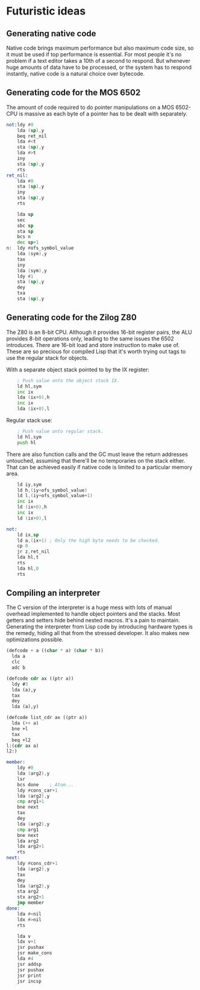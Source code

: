 # Futuristic ideas

## Generating native code

Native code brings maximum performance but also maximum code size, so it must
be used if top performance is essential.  For most people it's no problem if a
text editor takes a 10th of a second to respond.  But whenever huge amounts of
data have to be processed, or the system has to respond instantly, native code
is a natural choice over bytecode.

## Generating code for the MOS 6502

The amount of code required to do pointer manipulations on a MOS 6502-CPU is
massive as each byte of a pointer has to be dealt with separately.

~~~asm
not:ldy #0
    lda (sp),y
    beq ret_nil
    lda #<t
    sta (sp),y
    lda #>t
    iny
    sta (sp),y
    rts
ret_nil:
    lda #0
    sta (sp),y
    iny
    sta (sp),y
    rts
~~~

~~~asm
    lda sp
    sec
    sbc sp
    sta sp
    bcs n
    dec sp+1
n:  ldy #ofs_symbol_value
    lda (sym),y
    tax
    iny
    lda (sym),y
    ldy #1
    sta (sp),y
    dey
    txa
    sta (sp),y
~~~

## Generating code for the Zilog Z80

The Z80 is an 8-bit CPU.  Although it provides 16-bit register pairs,
the ALU provides 8-bit operations only, leading to the same issues the
6502 introduces.  There are 16-bit load and store instruction to make
use of.  These are so precious for compiled Lisp that it's worth trying
out tags to use the regular stack for objects.

With a separate object stack pointed to by the IX register:

~~~asm
    ; Push value onto the object stack IX.
    ld hl,sym
    inc ix
    lda (ix+0),h
    inc ix
    lda (ix+0),l
~~~

Regular stack use:

~~~asm
    ; Push value onto regular stack.
    ld hl,sym
    push hl
~~~

There are also function calls and the GC must leave the
return addresses untouched, assuming that there'll be
no temporaries on the stack either.  That can be achieved
easily if native code is limited to a particular memory area.

~~~asm
    ld iy,sym
    ld h,(iy+ofs_symbol_value)
    ld l,(iy+ofs_symbol_value+1)
    inc ix
    ld (ix+0),h
    inc ix
    ld (ix+0),l
~~~


~~~asm
not:
    ld ix,sp
    ld a,(ix+1) ; Only the high byte needs to be checked.
    cp 0
    jr z,ret_nil
    lda hl,t
    rts
    lda hl,0
    rts
~~~

## Compiling an interpreter

The C version of the interpreter is a huge mess with lots of manual overhead
implemented to handle object pointers and the stacks.  Most getters and setters
hide behind nested macros.  It's a pain to maintain.
Generating the interpreter from Lisp code by introducing hardware types is the
remedy, hiding all that from the stressed developer.  It also makes new optimizations
possible.

~~~lisp
(defcode + a ((char * a) (char * b))
  lda a
  clc
  adc b
~~~

~~~lisp
(defcode cdr ax ((ptr a))
  ldy #3
  lda (a),y
  tax
  dey
  lda (a),y)
~~~

~~~lisp
(defcode list_cdr ax ((ptr a))
  lda (++ a)
  bne +l
  tax
  beq +l2
l:(cdr ax a)
l2:)
~~~

~~~asm
member:
    ldy #0
    lda (arg2),y
    lsr
    bcs done    ; Atom...
    ldy #cons_car+1
    lda (arg2),y
    cmp arg1+1
    bne next
    tax
    dey
    lda (arg2),y
    cmp arg1
    bne next
    lda arg2
    ldx arg2+1
    rts
next:
    ldy #cons_cdr+1
    lda (arg2),y
    tax
    dey
    lda (arg2),y
    sta arg2
    stx arg2+1
    jmp member
done:
    lda #<nil
    ldx #>nil
    rts
~~~

~~~asm
    lda v
    ldx v+1
    jsr pushax
    jsr make_cons
    lda #4
    jsr addsp
    jsr pushax
    jsr print
    jsr incsp
~~~
